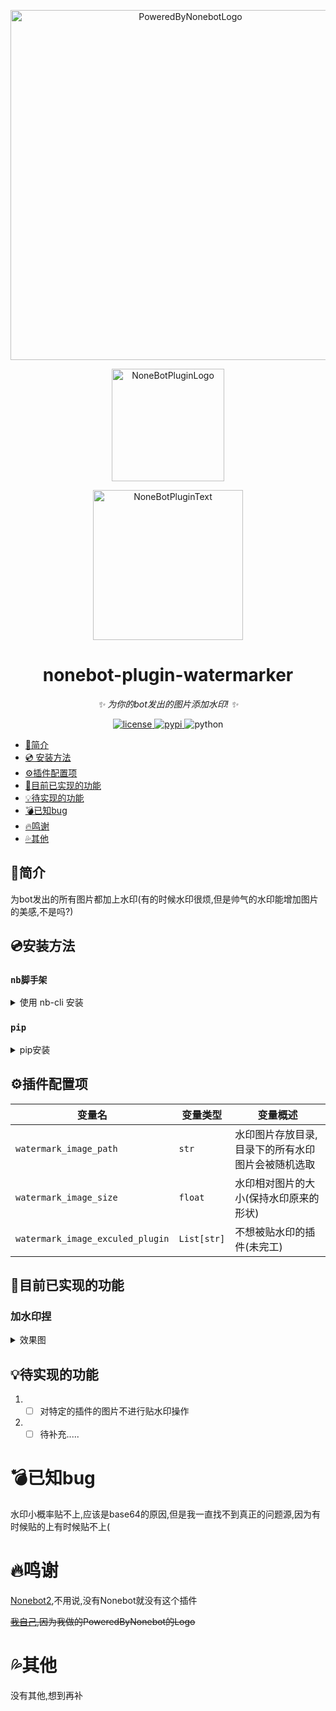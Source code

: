 <div align="center">
  <p><img src="https://user-images.githubusercontent.com/91937041/235443858-85949be1-08d6-4d7a-b132-b1aed71ab943.png" width="560" alt="PoweredByNonebotLogo"></p>
  <a href="https://v2.nonebot.dev/store"><img src="https://ghproxy.com/https://github.com/A-kirami/nonebot-plugin-template/blob/resources/nbp_logo.png" width="180" height="180" alt="NoneBotPluginLogo"></a>
  <br>
  <p><img src="https://ghproxy.com/https://github.com/A-kirami/nonebot-plugin-template/blob/resources/NoneBotPlugin.svg" width="240" alt="NoneBotPluginText"></p>
</div>

<div align="center">

# nonebot-plugin-watermarker

_✨ 为你的bot发出的图片添加水印! ✨_

<a href="https://raw.githubusercontent.com/nonebot/nonebot2/master/LICENSE">
    <img src="https://img.shields.io/github/license/forchannot/nonebot_plugin_rename" alt="license">
</a>
<a href="https://pypi.python.org/pypi/nonebot-plugin-rename">
    <img src="https://img.shields.io/pypi/v/nonebot-plugin-rename.svg" alt="pypi">
</a>
<img src="https://img.shields.io/badge/python-3.8+-yellow.svg" alt="python">

</div>

<!-- TOC -->
  * [📖简介](#简介)
  * [💿 安装方法](#安装方法)
  * [⚙️插件配置项](#插件配置项)
  * [🎉目前已实现的功能](#目前已实现的功能)
  * [💡待实现的功能](#待实现的功能)
  * [💣已知bug](#已知bug)
  * [🔥鸣谢](#鸣谢)
  * [💦其他](#其他)
<!-- TOC -->

## 📖简介
为bot发出的所有图片都加上水印(有的时候水印很烦,但是帅气的水印能增加图片的美感,不是吗?)

## 💿安装方法
### ```nb脚手架```
<details>
<summary>使用 nb-cli 安装</summary>
在 nonebot2 项目的根目录下打开命令行, 输入以下指令即可安装

```cmd
nb plugin install nonebot-piugin-watermarker
```

</details>

### ```pip```
<details>
<summary>pip安装</summary>

命令行输入以下命令

```cmd
pip install nonebot-plugin-watermarker
```

打开 nonebot2 项目根目录下的 `pyproject.toml` 文件, 在 `[tool.nonebot]` 部分追加写入

    plugins = ["nonebot_plugin_rename"]

```
[tool.nonebot]
plugins = []
plugin_dirs = ["src/plugins"]
```
</details>

##  ⚙插件配置项

| 变量名      |       变量类型    |   变量概述       |
|------------|----------------------------------|----------------|
| ```watermark_image_path```   |```str```|水印图片存放目录,目录下的所有水印图片会被随机选取|
| ```watermark_image_size```   |```float```|水印相对图片的大小(保持水印原来的形状)|
| ```watermark_image_exculed_plugin```   |```List[str]```|不想被贴水印的插件(未完工)|

## 🎉目前已实现的功能

### 加水印捏
<details>
<summary>效果图</summary>

![6PHLH{(JH $R~J2H@8{{XBE](https://user-images.githubusercontent.com/91937041/235442049-67ac0b4c-1629-4d78-9858-8b411b7ebe7b.jpg)

太小了看不见放大看(

![G37PR_ KAWEUINI_ _B)H2E](https://user-images.githubusercontent.com/91937041/235442112-c35e08ed-64c4-4b09-93f6-5976bb70de60.jpg)

</details>

## 💡待实现的功能

1. -[ ] 对特定的插件的图片不进行贴水印操作
2. -[ ] 待补充.....

# 💣已知bug

水印小概率贴不上,应该是base64的原因,但是我一直找不到真正的问题源,因为有时候贴的上有时候贴不上(

# 🔥鸣谢

[Nonebot2](https://github.com/nonebot/nonebot2),不用说,没有Nonebot就没有这个插件

~~[我自己](https://github.com/X-Skirt-X),因为我做的PoweredByNonebot的Logo~~

# 💦其他

没有其他,想到再补
